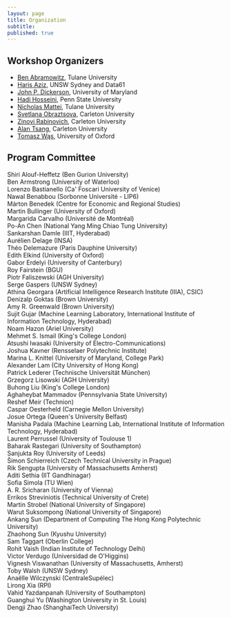 ```yaml
---
layout: page
title: Organization
subtitle:
published: true
---
```


## Workshop Organizers
* [Ben Abramowitz](https://benabramowitz.github.io/), Tulane University
* [Haris Aziz](https://research.unsw.edu.au/people/associate-professor-haris-aziz), UNSW Sydney and Data61
* [John P. Dickerson](http://jpdickerson.com/), University of Maryland
* [Hadi Hosseini](https://faculty.ist.psu.edu/hadi/), Penn State University
* [Nicholas Mattei](http://www.nickmattei.net/), Tulane University
* [Svetlana Obraztsova](https://carleton.ca/scs/people/svetlana-obraztsova/), Carleton University
* [Zinovi Rabinovich](https://carleton.ca/scs/people/zinovi-rabinovich/), Carleton University
* [Alan Tsang](https://people.scs.carleton.ca/~alantsang/), Carleton University
* [Tomasz Wąs](https://www.mimuw.edu.pl/~twas/), University of Oxford

## Program Committee
Shiri Alouf-Heffetz (Ben Gurion University)<br>
Ben Armstrong (University of Waterloo)<br>
Lorenzo Bastianello (Ca' Foscari University of Venice)<br>
Nawal Benabbou (Sorbonne Université - LIP6)<br>
Márton Benedek (Centre for Economic and Regional Studies)<br>
Martin Bullinger (University of Oxford)<br>
Margarida Carvalho (Université de Montréal)<br>
Po-An Chen (National Yang Ming Chiao Tung University)<br>
Sankarshan Damle (IIIT, Hyderabad)<br>
Aurélien Delage (INSA)<br>
Théo Delemazure (Paris Dauphine University)<br>
Edith Elkind (University of Oxford)<br>
Gabor Erdelyi (University of Canterbury)<br>
Roy Fairstein (BGU)<br>
Piotr Faliszewski (AGH University)<br>
Serge Gaspers (UNSW Sydney)<br>
Athina Georgara (Artificial Intelligence Research Institute (IIIA), CSIC)<br>
Denizalp Goktas (Brown University)<br>
Amy R. Greenwald (Brown University)<br>
Sujit Gujar (Machine Learning Laboratory, International Institute of Information Technology, Hyderabad)<br>
Noam Hazon (Ariel University)<br>
Mehmet S. Ismail (King's College London)<br>
Atsushi Iwasaki (University of Electro-Communications)<br>
Joshua Kavner (Rensselaer Polytechnic Institute)<br>
Marina L. Knittel (University of Maryland, College Park)<br>
Alexander Lam (City University of Hong Kong)<br>
Patrick Lederer (Technische Universität München)<br>
Grzegorz Lisowski (AGH University)<br>
Buhong Liu (King's College London)<br>
Aghaheybat Mammadov (Pennsylvania State University)<br>
Reshef Meir (Technion)<br>
Caspar Oesterheld (Carnegie Mellon University)<br>
Josue Ortega (Queen's University Belfast)<br>
Manisha Padala (Machine Learning Lab, International Institute of Information Technology, Hyderabad)<br>
Laurent Perrussel (University of Toulouse 1)<br>
Baharak Rastegari (University of Southampton)<br>
Sanjukta Roy (University of Leeds)<br>
Šimon Schierreich (Czech Technical University in Prague)<br>
Rik Sengupta (University of Massachusetts Amherst)<br>
Aditi Sethia (IIT Gandhinagar)<br>
Sofia Simola (TU Wien)<br>
A. R. Sricharan (University of Vienna)<br>
Errikos Streviniotis (Technical University of Crete)<br>
Martin Strobel (National University of Singapore)<br>
Warut Suksompong (National University of Singapore)<br>
Ankang Sun (Department of Computing The Hong Kong Polytechnic University)<br>
Zhaohong Sun (Kyushu University)<br>
Sam Taggart (Oberlin College)<br>
Rohit Vaish (Indian Institute of Technology Delhi)<br>
Victor Verdugo (Universidad de O'Higgins)<br>
Vignesh Viswanathan (University of Massachusetts, Amherst)<br>
Toby Walsh (UNSW Sydney)<br>
Anaëlle Wilczynski (CentraleSupélec)<br>
Lirong Xia (RPI)<br>
Vahid Yazdanpanah (University of Southampton)<br>
Guanghui Yu (Washington University in St. Louis)<br>
Dengji Zhao (ShanghaiTech University)<br>

<!--
| Name | Institution | 
|----------|-------------|
-->



